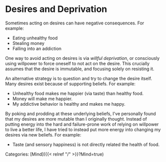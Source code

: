 # Desires and Deprivation

Sometimes acting on desires can have negative consequences. For example:

 - Eating unhealthy food
 - Stealing money
 - Falling into an addiction

One way to avoid acting on desires is via _willful deprivation_, or consciously
using willpower to force oneself to not act on the desire. This crucially
assumes that the desire is immutable, and focusing solely on resisting it.

An alternative strategy is to question and try to change the desire itself.
Many desires exist because of supporting beliefs. For example:

 - Unhealthy food makes me happier (via taste) than healthy food.
 - Money will make me happier.
 - My addictive behavior is healthy and makes me happy.

By poking and prodding at these underlying beliefs, I've personally found that
my desires are more mutable than I originally thought.  Instead of putting
energy into the hard and failure-prone work of relying on willpower to live a
better life, I have tried to instead put more energy into changing my desires
via new beliefs. For example:

 - Taste (and sensory happiness) is not directly related the health of food.










Categories: [Mind]({{< relref "/" >}}?Mind=true)